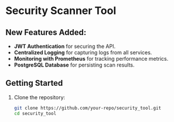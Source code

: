 # Security Scanner Tool

## New Features Added:
- **JWT Authentication** for securing the API.
- **Centralized Logging** for capturing logs from all services.
- **Monitoring with Prometheus** for tracking performance metrics.
- **PostgreSQL Database** for persisting scan results.

## Getting Started

1. Clone the repository:
   ```bash
   git clone https://github.com/your-repo/security_tool.git
   cd security_tool
